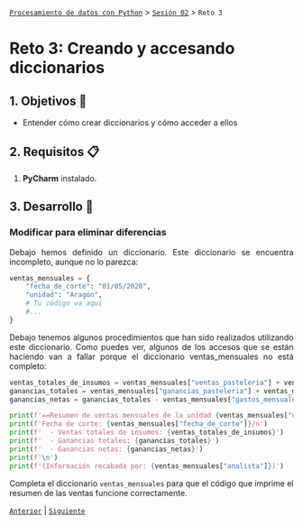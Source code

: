 [`Procesamiento de datos con Python`](../../Readme.md) > [`Sesión 02`](../Readme.md) > `Reto 3`

# Reto 3: Creando y accesando diccionarios

<div style="text-align: justify;">

## 1. Objetivos :dart:

- Entender cómo crear diccionarios y cómo acceder a ellos

## 2. Requisitos :clipboard:

1. **PyCharm** instalado.

## 3. Desarrollo :rocket:

### Modificar para eliminar diferencias

Debajo hemos definido un diccionario. Este diccionario se encuentra incompleto, aunque no lo parezca:

```python
ventas_mensuales = {
    "fecha_de_corte": "01/05/2020",
    "unidad": "Aragón",
    # Tu código va aquí
    #...
}
```

Debajo tenemos algunos procedimientos que han sido realizados utilizando este diccionario. Como puedes ver, algunos de los accesos que se están haciendo van a fallar porque el diccionario ventas_mensuales no está completo:

```python
ventas_totales_de_insumos = ventas_mensuales["ventas_pasteleria"] + ventas_mensuales["ventas_panaderia"]
ganancias_totales = ventas_mensuales["ganancias_pasteleria"] + ventas_mensuales["ganancias_panaderia"]
ganancias_netas = ganancias_totales - ventas_mensuales["gastos_mensuales_totales"]

print(f'==Resumen de ventas mensuales de la unidad {ventas_mensuales["unidad"]}==/n')
print(f'Fecha de corte: {ventas_mensuales["fecha_de_corte"]}/n')
print(f'  - Ventas totales de insumos: {ventas_totales_de_insumos}')
print(f'  - Ganancias totales: {ganancias_totales}')
print(f'  - Ganancias netas: {ganancias_netas}')
print(f'\n')
print(f'(Información recabada por: {ventas_mensuales["analista"]})')
```

Completa el diccionario `ventas_mensuales` para que el código que imprime el resumen de las ventas funcione correctamente.


[`Anterior`](../Readme.md) | [`Siguiente`](../Readme.md)

</div>